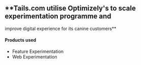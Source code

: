 ## \*\*Tails.com utilise Optimizely's to scale experimentation programme and

improve digital experience for its canine customers\*\*

#### Products used

- Feature Experimentation
- Web Experimentation
